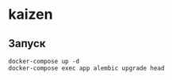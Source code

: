 # kaizen

## Запуск
```commandline
docker-compose up -d
docker-compose exec app alembic upgrade head
```
